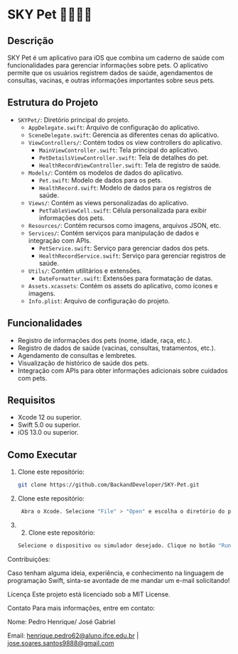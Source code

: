 # SKY Pet 📲🐶🐱🐾

## Descrição
SKY Pet é um aplicativo para iOS que combina um caderno de saúde com funcionalidades para gerenciar informações sobre pets. O aplicativo permite que os usuários registrem dados de saúde, agendamentos de consultas, vacinas, e outras informações importantes sobre seus pets.

## Estrutura do Projeto
- `SKYPet/`: Diretório principal do projeto.
  - `AppDelegate.swift`: Arquivo de configuração do aplicativo.
  - `SceneDelegate.swift`: Gerencia as diferentes cenas do aplicativo.
  - `ViewControllers/`: Contém todos os view controllers do aplicativo.
    - `MainViewController.swift`: Tela principal do aplicativo.
    - `PetDetailsViewController.swift`: Tela de detalhes do pet.
    - `HealthRecordViewController.swift`: Tela de registro de saúde.
  - `Models/`: Contém os modelos de dados do aplicativo.
    - `Pet.swift`: Modelo de dados para os pets.
    - `HealthRecord.swift`: Modelo de dados para os registros de saúde.
  - `Views/`: Contém as views personalizadas do aplicativo.
    - `PetTableViewCell.swift`: Célula personalizada para exibir informações dos pets.
  - `Resources/`: Contém recursos como imagens, arquivos JSON, etc.
  - `Services/`: Contém serviços para manipulação de dados e integração com APIs.
    - `PetService.swift`: Serviço para gerenciar dados dos pets.
    - `HealthRecordService.swift`: Serviço para gerenciar registros de saúde.
  - `Utils/`: Contém utilitários e extensões.
    - `DateFormatter.swift`: Extensões para formatação de datas.
  - `Assets.xcassets`: Contém os assets do aplicativo, como ícones e imagens.
  - `Info.plist`: Arquivo de configuração do projeto.

## Funcionalidades
- Registro de informações dos pets (nome, idade, raça, etc.).
- Registro de dados de saúde (vacinas, consultas, tratamentos, etc.).
- Agendamento de consultas e lembretes.
- Visualização de histórico de saúde dos pets.
- Integração com APIs para obter informações adicionais sobre cuidados com pets.

## Requisitos
- Xcode 12 ou superior.
- Swift 5.0 ou superior.
- iOS 13.0 ou superior.

## Como Executar
1. Clone este repositório:
   
   ```bash
   git clone https://github.com/BackandDeveloper/SKY-Pet.git

2. Clone este repositório:
   
   ```bash
    Abra o Xcode. Selecione "File" > "Open" e escolha o diretório do projeto clonado.

3. 2. Clone este repositório:
      
   ```bash
   Selecione o dispositivo ou simulador desejado. Clique no botão "Run" (ou pressione Cmd + R) para compilar e executar o aplicativo  
Contribuições: 

Caso tenham alguma ideia, experiência, e conhecimento na linguagem de programação Swift, sinta-se avontade de me mandar um e-mail solicitando!

Licença
Este projeto está licenciado sob a MIT License.

Contato
Para mais informações, entre em contato:

Nome: Pedro Henrique/ José Gabriel

Email: henrique.pedro62@aluno.ifce.edu.br | jose.soares.santos9888@gmail.com

